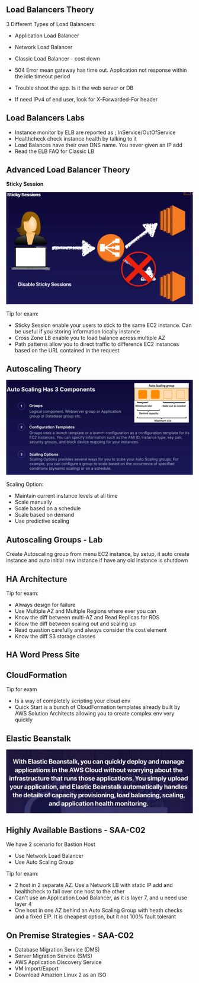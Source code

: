 ## Load Balancers Theory
3 Different Types of Load Balancers:
- Application Load Balancer
- Network Load Balancer
- Classic Load Balancer - cost down

- 504 Error mean gateway has time out. Application not response within the idle timeout period
- Trouble shoot the app. Is it the web server or DB

- If need IPv4 of end user, look for X-Forwarded-For header

## Load Balancers Labs
- Instance monitor by ELB are reported as ; InService/OutOfService
- Healthcheck check instance health by talking to it
- Load Balances have their own DNS name. You never given an IP add
- Read the ELB FAQ for Classic LB

## Advanced Load Balancer Theory
**Sticky Session**

![img.png](img.png)

Tip for exam:
- Sticky Session enable your users to stick to the same EC2 instance. Can be useful if you storing
information locally instance
- Cross Zone LB enable you to load balance across multiple AZ
- Path patterns allow you to direct traffic to difference EC2 instances based on the URL contained
in the request

## Autoscaling Theory
![img_1.png](img_1.png)

Scaling Option:
- Maintain current instance levels at all time
- Scale manually
- Scale based on a schedule
- Scale based on demand
- Use predictive scaling

## Autoscaling Groups - Lab
Create Autoscaling group from menu EC2 instance, by setup, it auto create instance and auto 
initial new instance if have any old instance is shutdown

## HA Architecture
Tip for exam:
- Always design for failure
- Use Multiple AZ and Multiple Regions where ever you can
- Know the diff between multi-AZ and Read Replicas for RDS
- Know the diff between scaling out and scaling up
- Read question carefully and always consider the cost element
- Know the diff S3 storage classes

## HA Word Press Site

## CloudFormation
Tip for exam
- Is a way of completely scripting your cloud env
- Quick Start is a bunch of CloudFormation templates already built by AWS Solution Architects allowing you to create
complex env very quickly
  
## Elastic Beanstalk
![img_2.png](img_2.png)

## Highly Available Bastions - SAA-C02
We have 2 scenario for Bastion Host
- Use Network Load Balancer
- Use Auto Scaling Group

Tip for exam:
- 2 host in 2 separate AZ. Use a Network LB with static IP add and healthcheck to fail over one host to the other
- Can't use an Application Load Balancer, as it is layer 7, and u need use layer 4
- One host in one AZ behind an Auto Scaling Group with heath checks and a fixed EIP. It is cheapest option, but it
not 100% fault tolerant
  
## On Premise Strategies - SAA-C02
- Database Migration Service (DMS)
- Server Migration Service (SMS)
- AWS Application Discovery Service
- VM Import/Export
- Download Amazion Linux 2 as an ISO

